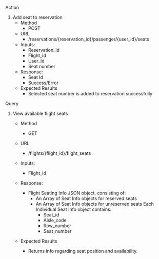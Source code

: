 Action
1. Add seat to reservation
   - Method
     - POST
   - URL
     - /reservations/{reservation_id}/passenger/{user_id}/seats
   - Inputs: 
     - Reservation_id
     - Flight_id
     - User_Id
     - Seat number
   - Response:
     - Seat Id
     - Success/Error 
   - Expected Results
     - Selected seat number is added to reservation successfully

Query
1. View available flight seats 
   - Method
     - GET
   - URL
     - /flights/{flight_id}/flight_seats
   - Inputs: 
     - Flight_id
   - Response:
     - Flight Seating Info JSON object, consisting of:
       - An Array of Seat Info objects for reserved seats
       - An Array of Seat Info objects for unreserved seats
	    Each Individual Seat Info object contains:
          - Seat_id
          - Aisle_code
          - Row_number
          - Seat_number

   - Expected Results
     - Returns info regarding seat position and availability. 
